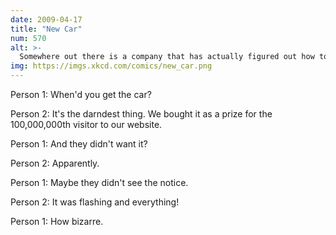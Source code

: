 ```yaml
---
date: 2009-04-17
title: "New Car"
num: 570
alt: >-
  Somewhere out there is a company that has actually figured out how to enlarge penises, and it's helpless to reach potential customers.
img: https://imgs.xkcd.com/comics/new_car.png
---
```

Person 1: When'd you get the car?

Person 2: It's the darndest thing. We bought it as a prize for the 100,000,000th visitor to our website.

Person 1: And they didn't want it?

Person 2: Apparently.

Person 1: Maybe they didn't see the notice.

Person 2: It was flashing and everything!

Person 1: How bizarre.

